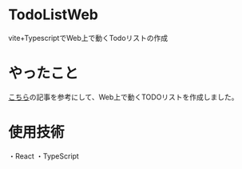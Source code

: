 # TodoListWeb
vite+TypescriptでWeb上で動くTodoリストの作成

# やったこと
[こちら](https://zenn.dev/sprout2000/articles/60cc8f1aa08b4b)の記事を参考にして、Web上で動くTODOリストを作成しました。

# 使用技術
・React 
・TypeScript


